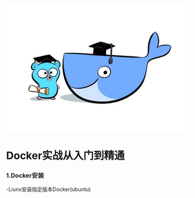 ![blockchain](https://github.com/cc-man/Docker_Learn/blob/master/ioc/u%3D2180873048%2C124626712%26fm%3D26%26gp%3D0.jpg)
# Docker实战从入门到精通
 ### 1.Docker安装
-Liunx安装指定版本Docker(ubuntu)

